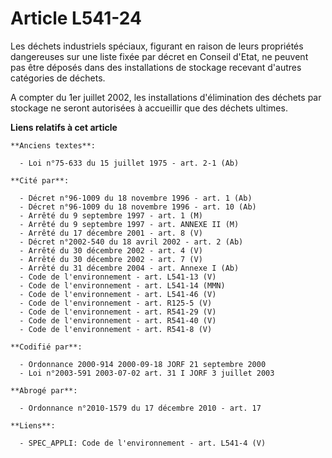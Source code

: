 # Article L541-24

Les déchets industriels spéciaux, figurant en raison de leurs propriétés dangereuses sur une liste fixée par décret en
Conseil d'Etat, ne peuvent pas être déposés dans des installations de stockage recevant d'autres catégories de déchets.

A compter du 1er juillet 2002, les installations d'élimination des déchets par stockage ne seront autorisées à accueillir que
des déchets ultimes.

**Liens relatifs à cet article**

	**Anciens textes**:

	  - Loi n°75-633 du 15 juillet 1975 - art. 2-1 (Ab)

	**Cité par**:

	  - Décret n°96-1009 du 18 novembre 1996 - art. 1 (Ab)
	  - Décret n°96-1009 du 18 novembre 1996 - art. 10 (Ab)
	  - Arrêté du 9 septembre 1997 - art. 1 (M)
	  - Arrêté du 9 septembre 1997 - art. ANNEXE II (M)
	  - Arrêté du 17 décembre 2001 - art. 8 (V)
	  - Décret n°2002-540 du 18 avril 2002 - art. 2 (Ab)
	  - Arrêté du 30 décembre 2002 - art. 4 (V)
	  - Arrêté du 30 décembre 2002 - art. 7 (V)
	  - Arrêté du 31 décembre 2004 - art. Annexe I (Ab)
	  - Code de l'environnement - art. L541-13 (V)
	  - Code de l'environnement - art. L541-14 (MMN)
	  - Code de l'environnement - art. L541-46 (V)
	  - Code de l'environnement - art. R125-5 (V)
	  - Code de l'environnement - art. R541-29 (V)
	  - Code de l'environnement - art. R541-40 (V)
	  - Code de l'environnement - art. R541-8 (V)

	**Codifié par**:

	  - Ordonnance 2000-914 2000-09-18 JORF 21 septembre 2000
	  - Loi n°2003-591 2003-07-02 art. 31 I JORF 3 juillet 2003

	**Abrogé par**:

	  - Ordonnance n°2010-1579 du 17 décembre 2010 - art. 17

	**Liens**:

	  - SPEC_APPLI: Code de l'environnement - art. L541-4 (V)
